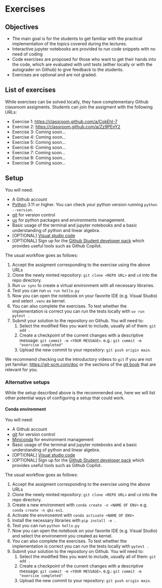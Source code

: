 # Exercises
## Objectives
- The main goal is for the students to get familiar with the practical implementation of the topics covered during the lectures. 
- Interactive jupyter notebooks are provided to run code snippets with no need of coding
- Code exercises are proposed for those who want to get their hands into the code, which are evaluated with unit tests (either locally or with the autograder on Github) to give feedback to the students. 
- Exercises are optional and are not graded.

## List of exercises
While exercises can be solved locally, they have complementary Github classroom assigments. Students can join the assigment with the following URLs:
- Exercise 1: https://classroom.github.com/a/CokEhI-7
- Exercise 2: https://classroom.github.com/a/Zz9PEnY2
- Exercise 3: Coming soon... 
- Exercise 4: Coming soon... 
- Exercise 5: Coming soon... 
- Exercise 6: Coming soon... 
- Exercise 7: Coming soon... 
- Exercise 8: Coming soon... 
- Exercise 9: Coming soon... 

## Setup

You will need:
- A Github account
- [Python](https://www.python.org/downloads/) 3.11 or higher. You can check your python version running `python --version`. 
- [git](https://git-scm.com/) for version control 
- [uv](https://docs.astral.sh/uv/getting-started/installation/) for python packages and environments management.
- Basic usage of the terminal and jupyter notebooks and a basic understanding of python and linear algebra.
- [OPTIONAL] [Visual studio code](https://code.visualstudio.com/)
- [OPTIONAL] Sign up for the [Github Student developer pack](https://education.github.com/) which provides useful tools such as Github Copilot.


The usual workflow goes as follows:
1. Accept the assigment corresponding to the exercise using the above URLs
2. Clone the newly minted repository: `git clone <REPO URL>` and `cd` into the repo directory.
3. Run `uv sync` to create a virtual environment with all necessary libraries.
4. Test you can run `uv run hello.py`
5. Now you can open the notebook on your favorite IDE (e.g. Visual Studio) and select `.venv` as kernel.
6. You can also complete the exercises. To test whether the implementation is correct you can run the tests locally with `uv run pytest .`
7. Submit your solution to the repository on Github. You will need to:
    1. Select the modified files you want to include, usually all of them: `git add .`
    2. Create a checkpoint of the current changes with a descriptive message: `git commit -m <YOUR MESSAGE>`. e.g.: `git commit -m "exercise completed"`
    3. Upload the new commit to your repository: `git push origin main`.

We recommend checking out the introductory videos to `git` if you are not yet familiar: https://git-scm.com/doc or the sections of the [git book](https://git-scm.com/book/en/v2) that are relevant for you.

### Alternative setups
While the setup described above is the recommended one, here we will list other potential ways of configuring a setup that could work.

#### Conda environment
You will need:
- A Github account
- [git](https://git-scm.com/) for version control 
- [Miniconda](https://docs.anaconda.com/miniconda/) for environment management
- Basic usage of the terminal and jupyter notebooks and a basic understanding of python and linear algebra.
- [OPTIONAL] [Visual studio code](https://code.visualstudio.com/)
- [OPTIONAL] Sign up for the [Github Student developer pack](https://education.github.com/) which provides useful tools such as Github Copilot.

The usual workflow goes as follows:
1. Accept the assigment corresponding to the exercise using the above URLs
2. Clone the newly minted repository: `git clone <REPO URL>` and `cd` into the repo directory.
3. Create a new environment with `conda create -n <NAME OF ENV>` e.g. `conda create -n qbi-ex1`.
4. Activate the environemnt with `conda activate <NAME OF ENV>`
5. Install the necessary libraries with `pip install -e .`
6. Test you can run `python hello.py`
7. Now you can open the notebook on your favorite IDE (e.g. Visual Studio) and select the environemnt you created as kernel.
8. You can also complete the exercises. To test whether the implementation is correct you can run the tests locally with `pytest .`
9. Submit your solution to the repository on Github. You will need to:
    1. Select the modified files you want to include, usually all of them: `git add .`
    2. Create a checkpoint of the current changes with a descriptive message: `git commit -m <YOUR MESSAGE>`. e.g.: `git commit -m "exercise completed"`
    3. Upload the new commit to your repository: `git push origin main`.
